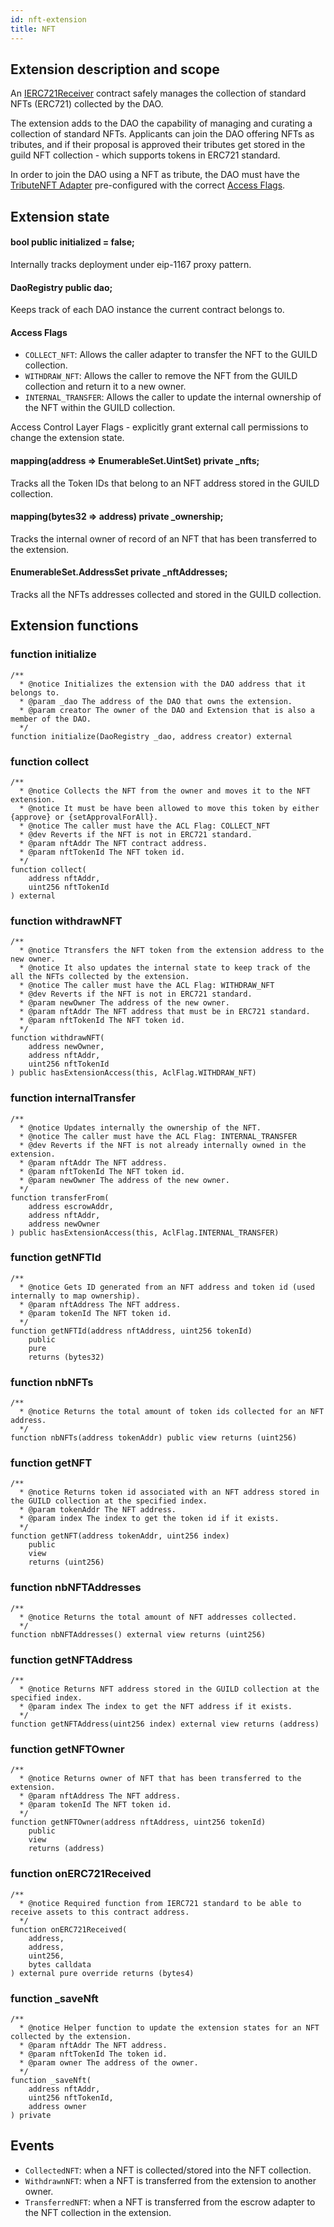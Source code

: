 ```yaml
---
id: nft-extension
title: NFT
---
```


## Extension description and scope

An [IERC721Receiver](https://docs.openzeppelin.com/contracts/3.x/api/token/erc721#IERC721Receiver) contract safely manages the collection of standard NFTs (ERC721) collected by the DAO.

The extension adds to the DAO the capability of managing and curating a collection of standard NFTs. Applicants can join the DAO offering NFTs as tributes, and if their proposal is approved their tributes get stored in the guild NFT collection - which supports tokens in ERC721 standard.

In order to join the DAO using a NFT as tribute, the DAO must have the [TributeNFT Adapter](https://github.com/openlawteam/tribute-contracts/blob/master/docs/adapters/TributeNFT.md) pre-configured with the correct [Access Flags](#access-flags).

## Extension state

#### bool public initialized = false;

Internally tracks deployment under eip-1167 proxy pattern.

#### DaoRegistry public dao;

Keeps track of each DAO instance the current contract belongs to.

#### Access Flags

- `COLLECT_NFT`: Allows the caller adapter to transfer the NFT to the GUILD collection.
- `WITHDRAW_NFT`: Allows the caller to remove the NFT from the GUILD collection and return it to a new owner.
- `INTERNAL_TRANSFER`: Allows the caller to update the internal ownership of the NFT within the GUILD collection.

Access Control Layer Flags - explicitly grant external call permissions to change the extension state.

#### mapping(address => EnumerableSet.UintSet) private \_nfts;

Tracks all the Token IDs that belong to an NFT address stored in the GUILD collection.

#### mapping(bytes32 => address) private \_ownership;

Tracks the internal owner of record of an NFT that has been transferred to the extension.

#### EnumerableSet.AddressSet private \_nftAddresses;

Tracks all the NFTs addresses collected and stored in the GUILD collection.

## Extension functions

### function initialize

```solidity
/**
  * @notice Initializes the extension with the DAO address that it belongs to.
  * @param _dao The address of the DAO that owns the extension.
  * @param creator The owner of the DAO and Extension that is also a member of the DAO.
  */
function initialize(DaoRegistry _dao, address creator) external
```

### function collect

```solitidy
/**
  * @notice Collects the NFT from the owner and moves it to the NFT extension.
  * @notice It must be have been allowed to move this token by either {approve} or {setApprovalForAll}.
  * @notice The caller must have the ACL Flag: COLLECT_NFT
  * @dev Reverts if the NFT is not in ERC721 standard.
  * @param nftAddr The NFT contract address.
  * @param nftTokenId The NFT token id.
  */
function collect(
    address nftAddr,
    uint256 nftTokenId
) external
```

### function withdrawNFT

```solidity
/**
  * @notice Ttransfers the NFT token from the extension address to the new owner.
  * @notice It also updates the internal state to keep track of the all the NFTs collected by the extension.
  * @notice The caller must have the ACL Flag: WITHDRAW_NFT
  * @dev Reverts if the NFT is not in ERC721 standard.
  * @param newOwner The address of the new owner.
  * @param nftAddr The NFT address that must be in ERC721 standard.
  * @param nftTokenId The NFT token id.
  */
function withdrawNFT(
    address newOwner,
    address nftAddr,
    uint256 nftTokenId
) public hasExtensionAccess(this, AclFlag.WITHDRAW_NFT)
```

### function internalTransfer

```solidity
/**
  * @notice Updates internally the ownership of the NFT.
  * @notice The caller must have the ACL Flag: INTERNAL_TRANSFER
  * @dev Reverts if the NFT is not already internally owned in the extension.
  * @param nftAddr The NFT address.
  * @param nftTokenId The NFT token id.
  * @param newOwner The address of the new owner.
  */
function transferFrom(
    address escrowAddr,
    address nftAddr,
    address newOwner
) public hasExtensionAccess(this, AclFlag.INTERNAL_TRANSFER)
```

### function getNFTId

```solidity
/**
  * @notice Gets ID generated from an NFT address and token id (used internally to map ownership).
  * @param nftAddress The NFT address.
  * @param tokenId The NFT token id.
  */
function getNFTId(address nftAddress, uint256 tokenId)
    public
    pure
    returns (bytes32)
```

### function nbNFTs

```solidity
/**
  * @notice Returns the total amount of token ids collected for an NFT address.
  */
function nbNFTs(address tokenAddr) public view returns (uint256)
```

### function getNFT

```solidity
/**
  * @notice Returns token id associated with an NFT address stored in the GUILD collection at the specified index.
  * @param tokenAddr The NFT address.
  * @param index The index to get the token id if it exists.
  */
function getNFT(address tokenAddr, uint256 index)
    public
    view
    returns (uint256)
```

### function nbNFTAddresses

```solidity
/**
  * @notice Returns the total amount of NFT addresses collected.
  */
function nbNFTAddresses() external view returns (uint256)
```

### function getNFTAddress

```solidity
/**
  * @notice Returns NFT address stored in the GUILD collection at the specified index.
  * @param index The index to get the NFT address if it exists.
  */
function getNFTAddress(uint256 index) external view returns (address)
```

### function getNFTOwner

```solidity
/**
  * @notice Returns owner of NFT that has been transferred to the extension.
  * @param nftAddress The NFT address.
  * @param tokenId The NFT token id.
  */
function getNFTOwner(address nftAddress, uint256 tokenId)
    public
    view
    returns (address)
```

### function onERC721Received

```solidity
/**
  * @notice Required function from IERC721 standard to be able to receive assets to this contract address.
  */
function onERC721Received(
    address,
    address,
    uint256,
    bytes calldata
) external pure override returns (bytes4)
```

### function \_saveNft

```solidity
/**
  * @notice Helper function to update the extension states for an NFT collected by the extension.
  * @param nftAddr The NFT address.
  * @param nftTokenId The token id.
  * @param owner The address of the owner.
  */
function _saveNft(
    address nftAddr,
    uint256 nftTokenId,
    address owner
) private
```

## Events

- `CollectedNFT`: when a NFT is collected/stored into the NFT collection.
- `WithdrawnNFT`: when a NFT is transferred from the extension to another owner.
- `TransferredNFT`: when a NFT is transferred from the escrow adapter to the NFT collection in the extension.

